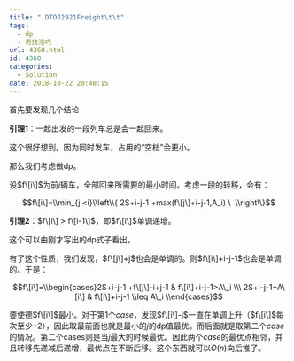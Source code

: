 ```yaml
---
title: " DTOJ2921Freight\t\t"
tags:
  - dp
  - 奇技淫巧
url: 4360.html
id: 4360
categories:
  - Solution
date: 2018-10-22 20:40:15
---
```


首先要发现几个结论

**引理1**：一起出发的一段列车总是会一起回来。

这个很好想到。因为同时发车，占用的“空档”会更小。

那么我们考虑做dp。

设$f\[i\]$为前$i$辆车，全部回来所需要的最小时间。考虑一段的转移，会有：

$$f\[i\]=\\min_{j <i}\\left\\{ 2S+i-j-1 +max(f\[j\]+i-j-1,A_i) \  \\right\\}$$

**引理2**：$f\[i\] > f\[i-1\]$，即$f\[i\]$单调递增。

这个可以由刚才写出的dp式子看出。

有了这个性质，我们发现，$f\[j\]+j$也会是单调的。则$f\[i\]+i-j-1$也会是单调的。于是：

$$f\[i\]=\\begin{cases}2S+i-j-1 +f\[j\]-i+j-1 & f\[i\]+i-j-1>A\_i \\\ 2S+i-j-1+A\[i\] & f\[i\]+i-j-1 \\leq A\_i \\end{cases}$$

要使德$f\[i\]$最小。对于第1个$case$，发现$f\[i\]-j$一直在单调上升（$f\[i\]$每次至少+2），因此取最前面也就是最小的$j$的dp值最优。而后面就是取第二个$case$的情况。第二个cases则是当$j$最大的时候最优。因此两个$case$的最优点相邻，并且转移先递减后递增，最优点在不断后移。这个东西就可以$O(n)$向后推了。